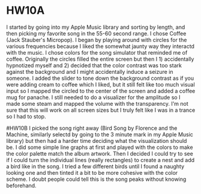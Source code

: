 # HW10A
I started by going into my Apple Music library and sorting by length, and then picking my favorite song in the 55-60 second range. I chose Coffee (Jack Stauber's Micropop). I began by playing around with circles for the various frequencies because I liked the somewhat jaunty way they interactd with the music. I chose colors for the song simulator that reminded me of coffee. Originally the circles filled the entire screen but then I 1) accidentally hypnotized myself and 2) decided that the color contrast was too stark against the background and I might accidentally induce a seizure in someone. I added the slider to tone down the background contrast as if you were adding cream to coffee which I liked, but it still felt like too much visual input so I mapped the circled to the center of the screen and added a coffee mug for panache. I still needed to do a visualizer for the amplitude so I made some steam and mapped the volume with the transparency. I'm not sure that this will work on all screen sizes but I truly felt like I was in a trance so I had to stop.

#HW10B
I picked the song right away (Bird Song by Florence and the Machine, similarly selectd by going to the 3 minute mark in my Apple Music library) but then had a harder time deciding what the visualization should be. I did some simple line graphs at first and played with the colors to make the color palette match the album artwork. Then I decided I could try to see if I could turn the individual lines (really rectangles) to create a nest and add a bird like in the song. I tried a few different birds until I found a naughty looking one and then tinted it a bit to be more cohesive with the color scheme. I doubt people could tell this is the song peaks without knowing beforehand.